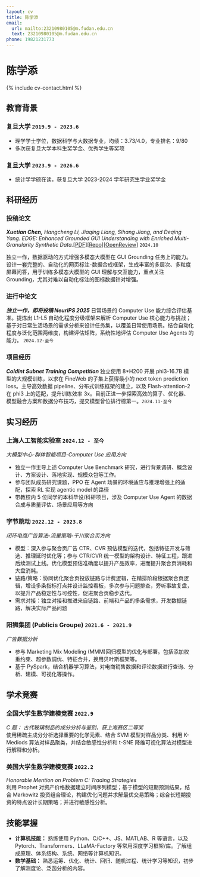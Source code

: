 ```yaml
---
layout: cv
title: 陈学添
email:
  url: mailto:23210980105@m.fudan.edu.cn
  text: 23210980105@m.fudan.edu.cn
phone: 19821231773
---
```


# **陈学添**

<!--
include contact information from the front matter
Supported arguments:
    - homepage: url, text
    - phone
    - email
-->

{% include cv-contact.html %}

## 教育背景

### **复旦大学** `2019.9 - 2023.6`

- 理学学士学位，数据科学与大数据专业，均绩：3.73/4.0，专业排名：9/80
- 多次获复旦大学本科生奖学金、优秀学生等奖项

### **复旦大学** `2023.9 - 2026.6`

- 统计学学硕在读，获复旦大学 2023-2024 学年研究生学业奖学金

## 科研经历

### **投稿论文**

**_Xuetian Chen,_** _Hangcheng Li, Jiaqing Liang, Sihang Jiang, and Deqing Yang. EDGE: Enhanced Grounded GUI Understanding with Enriched Multi-Granularity Synthetic Data._[[PDF](https://arxiv.org/pdf/2410.19461)][[Repo](https://github.com/chenxuetian/EDGE)][[OpenReview](https://openreview.net/forum?id=9P8Zut9qul&noteId=jL7OZ2qjwG)] `2024.10`

独立一作，数据驱动的方式增强多模态大模型在 GUI Grounding 任务上的能力。设计一套完整的、自动化的网页标注-数据合成框架，生成丰富的多层次、多粒度屏幕问答，用于训练多模态大模型的 GUI 理解与交互能力，重点关注 Grounding，尤其对难以自动化标注的图标数据针对增强。

### **进行中论文**

**_独立一作，即将投稿 NeurIPS 2025_** 日常场景的 Computer Use 能力综合评估基准。提炼出 L1-L5 自动化程度分级框架来解析 Computer Use 核心能力与挑战；基于对日常生活场景的需求分析来设计任务集，以覆盖日常使用场景。结合自动化程度与泛化范围两维度，构建评估矩阵，系统性地评估 Computer Use Agents 的能力。 `2024.12-至今`

### **项目经历**

**_Coldint Subnet Training Competition_** 独立使用 8\*H200 开展 phi3-16.7B 模型的大规模训练，以求在 FineWeb 的子集上获得最小的 next token prediction loss。主导高效数据 pipeline、分布式训练框架的建立，以及 Flash-attention-2 在 phi3 上的适配，提升训练效率 3x。目前正进一步探索高效的算子、优化器、模型融合方案和数据分布技巧，提交模型曾位排行榜第一。`2024.11-至今`

## 实习经历

### **上海人工智能实验室** `2024.12 - 至今`

_大模型中心-群体智能项目-Computer Use 应用方向_<br>

- 独立一作主导上述 Computer Use Benchmark 研究，进行背景调研、概念设计、方案设计、落地实现、规模众包等工作。
- 参与团队成员研究课题，PPO 在 Agent 场景的环境适应与推理增强上的适配，探索 RL 实现 agentic model 的路径
- 带教校内 5 位同学的本科毕设/科研项目，涉及 Computer Use Agent 的数据合成与质量评估、场景应用等方向

### **字节跳动** `2022.12 - 2023.8 `

_闭环电商广告算法-流量策略-千川聚合页方向_<br>

- 模型：深入参与聚合页广告 CTR、CVR 预估模型的迭代，包括特征开发与筛选、推理延时优化等；参与 CTR/CVR 统一模型的架构设计、特征工程，跟进后续测试上线。优化模型预估准确度以提升产品效率，进而提升聚合页消耗和大盘消耗。
- 链路/策略：协同优化聚合页投放链路与计费逻辑，在精排阶段根据聚合页逻辑，增设多条指标打点并设计监控看板，多次参与问题排查，旁听事故复盘，以提升产品稳定性与可控性，促进聚合页稳步迭代。
- 需求对接：独立对接和推进来自链路、前端和产品的多条需求，开发数据链路，解决实际产品问题

### **阳狮集团 (Publicis Groupe)** `2021.6 - 2021.9 `

_广告数据分析_<br>

- 参与 Marketing Mix Modeling (MMM)回归模型的优化与部署。包括添加权重约束、超参数调优、特征合并，换用贝叶斯框架等。
- 基于 PySpark，结合机器学习算法，对电商销售数据和评论数据进行查询、分析、建模、可视化等操作。

## 学术竞赛

### **全国大学生数学建模竞赛** `2022.9 `

_C 题： 古代玻璃制品的成分分析与鉴别，获上海赛区二等奖_<br>
使用稀疏主成分分析选择重要的化学元素、结合 SVM 模型对样品分类、利用 K-Mediods 算法对样品聚类，并结合敏感性分析和 t-SNE 降维可视化算法对模型进行解释和分析。

### **美国大学生数学建模竞赛** `2022.2 `

_Honorable Mention on Problem C: Trading Strategies_<br>
利用 Prophet 对资产价格数据建立时间序列模型；基于模型的短期预测结果，结合 Markowitz 投资组合理论，构建优化问题并求解最优交易策略；综合长短期投资的特点设计长期策略；并进行敏感性分析。

## 技能掌握

- **计算机技能：** 熟练使用 Python、C/C++、JS、MATLAB、R 等语言，以及 Pytorch、Transformers、LLaMA-Factory 等常用深度学习框架/库。了解组成原理、体系结构、系统、网络等计算机知识。
- **数学基础：** 熟悉运筹、优化、统计、回归、随机过程、统计学习等知识，初步了解测度论、泛函分析的内容。

<!-- ### Footer

Last updated: May 2013 -->
